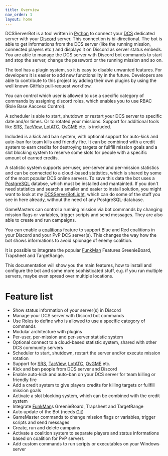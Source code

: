 ```yaml
---
title: Overview
nav_order: 1
layout: home
---
```


DCSServerBot is a tool written in [Python] to connect your [DCS] dedicated server with your [Discord] server.
This connection is bi-directional. The bot is able to get informations from the DCS server (like the running mission, connected players etc.) and displays it on Discord as server status embeds.
You are able to manage the DCS server with Discord bot commands to start and stop the server, change the password or the running mission and so on.

The tool has a plugin system, so it is easy to disable unwanted features. For developers it is easier to add new functionallity in the future.
Developers are able to contribute to this project by adding their own plugins by using the well known GitHub pull-request workflow.

You can control which user is allowed to use a specific category of commands by assigning discord roles, which enables you to use RBAC (Role Base Aaccess Control).

A scheduler is able to start, shutdown or restart your DCS server to specific date and/or times. Or to rotated your missions.
Support for additional tools like [SRS], [TacView], [LotATC], [OvGME] etc. is included.

Included is a kick and ban system, with optional support for auto-kick and auto-ban for team kills and friendly fire.
It can be combined with a credit system to earn credits for destroying targets or fullfill mission goals and a slot blocking system to reserve some slots for people with a specific amount of earned credits.

A statistic system supports per-user, per-server and per-mission statistics and can be connected to a cloud-based statistics, which is shared by some of the most popular DCS online servers.
To save this data the bot uses a [PostgreSQL] databse, which must be installed and mantainted.
If you don't need statistics and search a smaller and easier to install solution, you might want to look at my [DCSServerBotLight], which can do some of the stuff you see in here already, without the need of any PostgreSQL-database.

GameMasters can control a running mission via bot commands by changing mission flags or variables, trigger scripts and send messages.
They are also able to create and run campaigns.

You can enable a [coalitions] feature to support Blue and Red coalitions in your Discord and your PvP DCS server(s).
This changes the way how the bot shows informations to avoid spionage of enemy coalition.

It is possible to integrate the popular [FunkMan] Features GreenieBoard, Trapsheet and TargetRange.

This documentation will show you the main features, how to install and configure the bot and some more sophisticated stuff, e.g. if you run multiple servers, maybe even spread over multiple locations.

# Feature list
- Show status information of your server(s) in Discord
- Manage your DCS server with Discord bot commands
- Use Roles to define who is allowed to use a specific category of commands
- Modular architecture with plugins
- Per-user, per-mission and per-server statistic system
- Optional connect to a cloud-based statistic system, shared with other DCS community servers
- Scheduler to start, shutdown, restart the server and/or execute mission rotation
- Support for [SRS], [TacView], [LotATC], [OvGME] etc.
- Kick and ban people from DCS server and Discord
- Enable auto-kick and auto-ban on your DCS server for team killing or friendly fire
- Add a credit system to give players credits for killing targets or fullfill mission goals
- Activate a slot blocking system, which can be combined with the credit system
- Integrate [FunkMan]s GreenieBoard, Trapsheet and TargetRange
- Auto update of the Bot (needs [Git])
- GameMaster commands to change mission flags or variables, trigger scripts and send messages
- Create, run and delete campains
- Activate a coalition system to separate players and status informations based on coalition for PvP servers
- Add custom commands to run scripts or executables on your Windows server

[Python]: https://www.python.org/
[DCS]: https://www.digitalcombatsimulator.com
[Discord]: https://discord.com/
[PostgreSQL]: https://www.postgresql.org/
[DCSServerBotLight]: https://github.com/Special-K-s-Flightsim-Bots/DCSServerBotLight
[SRS]: http://dcssimpleradio.com/
[TacView]: https://www.tacview.net/
[LotATC]: https://www.lotatc.com/
[OvGME]: https://github.com/mguegan/ovgme
[FunkMan]: https://github.com/funkyfranky/FunkMan
[Git]: https://git-scm.com/download/win
[coalitions]: configuration/coalitions.md
